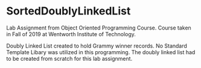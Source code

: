 # SortedDoublyLinkedList
Lab Assignment from Object Oriented Programming Course. Course taken in Fall of 2019 at Wentworth Institute of Technology.

Doubly Linked List created to hold Grammy winner records.
No Standard Template Libary was utilized in this programming.
The doubly linked list had to be created from scratch for this lab assignment.
